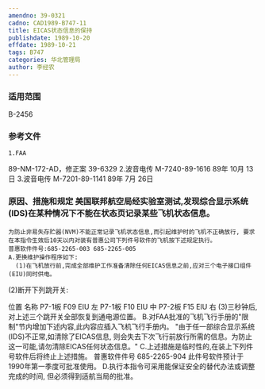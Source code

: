 ```yaml
---
amendno: 39-0321
cadno: CAD1989-B747-11
title: EICAS状态信息的保持
publishdate: 1989-10-20
effdate: 1989-10-21
tags: B747
categories: 华北管理局
author: 李经农
---
```


### 适用范围 
B-2456

### 参考文件
    1.FAA 
89-NM-172-AD，修正案 39-6329 
    2.波音电传 M-7240-89-1616 89年 10月 13日
    3.波音电传 M-7201-89-1141 89年 7月 26日


### 原因、措施和规定     美国联邦航空局经实验室测试,发现综合显示系统(IDS)在某种情况下不能在状态页记录某些飞机状态信息。 
    为防止非易失存贮器(NVM)不能正常记录飞机状态信息,而引起维护时的飞机不正确放行, 要求在本指令生效后10天以内对装有普惠公司下列件号软件的飞机按下述规定执行。 
    普惠软件件号:685-2265-003 685-2265-005 
    A.更换维护操作程序如下: 
      (1)在飞机放行前,完成全部维护工作准备清除任何EICAS信息之前,应对三个电子接口组件(EIU)同时供电。 
(2)断开下列跳开关: 
       
位置 	名称 
P7-1板 F09 	EIU 左
 P7-1板 F10 	EIU 中
 P7-2板 F15 	EIU 右
      (3)三秒钟后,对上述三个跳开关全部恢复到通电源位置。 
    B.对FAA批准的飞机飞行手册的"限制"节内增加下述内容,此内容应插入飞机飞行手册内。 
"由于任一部综合显示系统(IDS)不正常,如清除了EICAS信息, 则会失去下次飞行前放行所需的信息。为防止这一可能,请勿清除EICAS任何状态信息。" 
    C.上述措施是临时性的,在装上下列件号软件后将终止上述措施。
 普惠软件件号 685-2265-904       此件号软件预计于1990年第一季度可批准使用。 
    D.执行本指令可采用能保证安全的替代办法或调整完成的时间, 但必须得到适航当局的批准。

